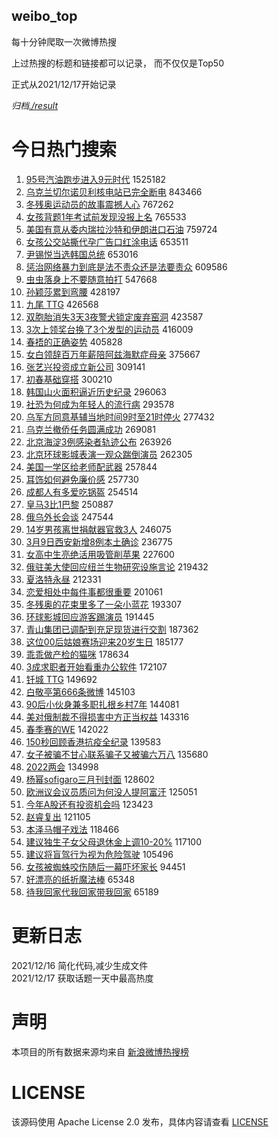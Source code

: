 weibo_top  
---
每十分钟爬取一次微博热搜  

上过热搜的标题和链接都可以记录， 而不仅仅是Top50

正式从2021/12/17开始记录  

*归档[./result](./result/)*

# 今日热门搜索  
1. [95号汽油跑步进入9元时代](https://s.weibo.com//weibo?q=%2395%E5%8F%B7%E6%B1%BD%E6%B2%B9%E8%B7%91%E6%AD%A5%E8%BF%9B%E5%85%A59%E5%85%83%E6%97%B6%E4%BB%A3%23&Refer=top) 1525182
2. [乌克兰切尔诺贝利核电站已完全断电](https://s.weibo.com//weibo?q=%23%E4%B9%8C%E5%85%8B%E5%85%B0%E5%88%87%E5%B0%94%E8%AF%BA%E8%B4%9D%E5%88%A9%E6%A0%B8%E7%94%B5%E7%AB%99%E5%B7%B2%E5%AE%8C%E5%85%A8%E6%96%AD%E7%94%B5%23&Refer=top) 843466
3. [冬残奥运动员的故事震撼人心](https://s.weibo.com//weibo?q=%23%E5%86%AC%E6%AE%8B%E5%A5%A5%E8%BF%90%E5%8A%A8%E5%91%98%E7%9A%84%E6%95%85%E4%BA%8B%E9%9C%87%E6%92%BC%E4%BA%BA%E5%BF%83%23&Refer=top) 767262
4. [女孩背题1年考试前发现没报上名](https://s.weibo.com//weibo?q=%23%E5%A5%B3%E5%AD%A9%E8%83%8C%E9%A2%981%E5%B9%B4%E8%80%83%E8%AF%95%E5%89%8D%E5%8F%91%E7%8E%B0%E6%B2%A1%E6%8A%A5%E4%B8%8A%E5%90%8D%23&Refer=top) 765533
5. [美国有意从委内瑞拉沙特和伊朗进口石油](https://s.weibo.com//weibo?q=%23%E7%BE%8E%E5%9B%BD%E6%9C%89%E6%84%8F%E4%BB%8E%E5%A7%94%E5%86%85%E7%91%9E%E6%8B%89%E6%B2%99%E7%89%B9%E5%92%8C%E4%BC%8A%E6%9C%97%E8%BF%9B%E5%8F%A3%E7%9F%B3%E6%B2%B9%23&Refer=top) 759724
6. [女孩公交站撕代孕广告口红涂电话](https://s.weibo.com//weibo?q=%23%E5%A5%B3%E5%AD%A9%E5%85%AC%E4%BA%A4%E7%AB%99%E6%92%95%E4%BB%A3%E5%AD%95%E5%B9%BF%E5%91%8A%E5%8F%A3%E7%BA%A2%E6%B6%82%E7%94%B5%E8%AF%9D%23&Refer=top) 653511
7. [尹锡悦当选韩国总统](https://s.weibo.com//weibo?q=%E5%B0%B9%E9%94%A1%E6%82%A6%E5%BD%93%E9%80%89%E9%9F%A9%E5%9B%BD%E6%80%BB%E7%BB%9F&Refer=top) 653016
8. [惩治网络暴力到底是法不责众还是法要责众](https://s.weibo.com//weibo?q=%23%E6%83%A9%E6%B2%BB%E7%BD%91%E7%BB%9C%E6%9A%B4%E5%8A%9B%E5%88%B0%E5%BA%95%E6%98%AF%E6%B3%95%E4%B8%8D%E8%B4%A3%E4%BC%97%E8%BF%98%E6%98%AF%E6%B3%95%E8%A6%81%E8%B4%A3%E4%BC%97%23&Refer=top) 609586
9. [虫虫落身上不要随意拍打](https://s.weibo.com//weibo?q=%23%E8%99%AB%E8%99%AB%E8%90%BD%E8%BA%AB%E4%B8%8A%E4%B8%8D%E8%A6%81%E9%9A%8F%E6%84%8F%E6%8B%8D%E6%89%93%23&Refer=top) 547668
10. [孙颖莎累到弯腰](https://s.weibo.com//weibo?q=%23%E5%AD%99%E9%A2%96%E8%8E%8E%E7%B4%AF%E5%88%B0%E5%BC%AF%E8%85%B0%23&Refer=top) 428197
11. [九尾 TTG](https://s.weibo.com//weibo?q=%E4%B9%9D%E5%B0%BE%20TTG&Refer=top) 426568
12. [双胞胎消失3天3夜警犬锁定废弃窑洞](https://s.weibo.com//weibo?q=%23%E5%8F%8C%E8%83%9E%E8%83%8E%E6%B6%88%E5%A4%B13%E5%A4%A93%E5%A4%9C%E8%AD%A6%E7%8A%AC%E9%94%81%E5%AE%9A%E5%BA%9F%E5%BC%83%E7%AA%91%E6%B4%9E%23&Refer=top) 423587
13. [3次上领奖台换了3个发型的运动员](https://s.weibo.com//weibo?q=%233%E6%AC%A1%E4%B8%8A%E9%A2%86%E5%A5%96%E5%8F%B0%E6%8D%A2%E4%BA%863%E4%B8%AA%E5%8F%91%E5%9E%8B%E7%9A%84%E8%BF%90%E5%8A%A8%E5%91%98%23&Refer=top) 416009
14. [春捂的正确姿势](https://s.weibo.com//weibo?q=%23%E6%98%A5%E6%8D%82%E7%9A%84%E6%AD%A3%E7%A1%AE%E5%A7%BF%E5%8A%BF%23&Refer=top) 405828
15. [女白领辞百万年薪陪阿兹海默症母亲](https://s.weibo.com//weibo?q=%23%E5%A5%B3%E7%99%BD%E9%A2%86%E8%BE%9E%E7%99%BE%E4%B8%87%E5%B9%B4%E8%96%AA%E9%99%AA%E9%98%BF%E5%85%B9%E6%B5%B7%E9%BB%98%E7%97%87%E6%AF%8D%E4%BA%B2%23&Refer=top) 375667
16. [张艺兴投资成立新公司](https://s.weibo.com//weibo?q=%23%E5%BC%A0%E8%89%BA%E5%85%B4%E6%8A%95%E8%B5%84%E6%88%90%E7%AB%8B%E6%96%B0%E5%85%AC%E5%8F%B8%23&Refer=top) 309141
17. [初春基础穿搭](https://s.weibo.com//weibo?q=%23%E5%88%9D%E6%98%A5%E5%9F%BA%E7%A1%80%E7%A9%BF%E6%90%AD%23&Refer=top) 300210
18. [韩国山火面积逼近历史纪录](https://s.weibo.com//weibo?q=%23%E9%9F%A9%E5%9B%BD%E5%B1%B1%E7%81%AB%E9%9D%A2%E7%A7%AF%E9%80%BC%E8%BF%91%E5%8E%86%E5%8F%B2%E7%BA%AA%E5%BD%95%23&Refer=top) 296063
19. [社恐为何成为年轻人的流行病](https://s.weibo.com//weibo?q=%23%E7%A4%BE%E6%81%90%E4%B8%BA%E4%BD%95%E6%88%90%E4%B8%BA%E5%B9%B4%E8%BD%BB%E4%BA%BA%E7%9A%84%E6%B5%81%E8%A1%8C%E7%97%85%23&Refer=top) 293578
20. [乌军方同意基辅当地时间9时至21时停火](https://s.weibo.com//weibo?q=%23%E4%B9%8C%E5%86%9B%E6%96%B9%E5%90%8C%E6%84%8F%E5%9F%BA%E8%BE%85%E5%BD%93%E5%9C%B0%E6%97%B6%E9%97%B49%E6%97%B6%E8%87%B321%E6%97%B6%E5%81%9C%E7%81%AB%23&Refer=top) 277432
21. [乌克兰撤侨任务圆满成功](https://s.weibo.com//weibo?q=%23%E4%B9%8C%E5%85%8B%E5%85%B0%E6%92%A4%E4%BE%A8%E4%BB%BB%E5%8A%A1%E5%9C%86%E6%BB%A1%E6%88%90%E5%8A%9F%23&Refer=top) 269081
22. [北京海淀3例感染者轨迹公布](https://s.weibo.com//weibo?q=%23%E5%8C%97%E4%BA%AC%E6%B5%B7%E6%B7%803%E4%BE%8B%E6%84%9F%E6%9F%93%E8%80%85%E8%BD%A8%E8%BF%B9%E5%85%AC%E5%B8%83%23&Refer=top) 263926
23. [北京环球影城表演一观众踹倒演员](https://s.weibo.com//weibo?q=%23%E5%8C%97%E4%BA%AC%E7%8E%AF%E7%90%83%E5%BD%B1%E5%9F%8E%E8%A1%A8%E6%BC%94%E4%B8%80%E8%A7%82%E4%BC%97%E8%B8%B9%E5%80%92%E6%BC%94%E5%91%98%23&Refer=top) 262305
24. [美国一学区给老师配武器](https://s.weibo.com//weibo?q=%23%E7%BE%8E%E5%9B%BD%E4%B8%80%E5%AD%A6%E5%8C%BA%E7%BB%99%E8%80%81%E5%B8%88%E9%85%8D%E6%AD%A6%E5%99%A8%23&Refer=top) 257844
25. [耳饰如何避免廉价感](https://s.weibo.com//weibo?q=%23%E8%80%B3%E9%A5%B0%E5%A6%82%E4%BD%95%E9%81%BF%E5%85%8D%E5%BB%89%E4%BB%B7%E6%84%9F%23&Refer=top) 257730
26. [成都人有多爱吃锅盔](https://s.weibo.com//weibo?q=%23%E6%88%90%E9%83%BD%E4%BA%BA%E6%9C%89%E5%A4%9A%E7%88%B1%E5%90%83%E9%94%85%E7%9B%94%23&Refer=top) 254514
27. [皇马3比1巴黎](https://s.weibo.com//weibo?q=%23%E7%9A%87%E9%A9%AC3%E6%AF%941%E5%B7%B4%E9%BB%8E%23&Refer=top) 250887
28. [俄乌外长会谈](https://s.weibo.com//weibo?q=%23%E4%BF%84%E4%B9%8C%E5%A4%96%E9%95%BF%E4%BC%9A%E8%B0%88%23&Refer=top) 247544
29. [14岁男孩离世捐献器官救3人](https://s.weibo.com//weibo?q=%2314%E5%B2%81%E7%94%B7%E5%AD%A9%E7%A6%BB%E4%B8%96%E6%8D%90%E7%8C%AE%E5%99%A8%E5%AE%98%E6%95%913%E4%BA%BA%23&Refer=top) 246075
30. [3月9日西安新增8例本土确诊](https://s.weibo.com//weibo?q=%233%E6%9C%889%E6%97%A5%E8%A5%BF%E5%AE%89%E6%96%B0%E5%A2%9E8%E4%BE%8B%E6%9C%AC%E5%9C%9F%E7%A1%AE%E8%AF%8A%23&Refer=top) 236775
31. [女高中生亮绝活用吸管削苹果](https://s.weibo.com//weibo?q=%23%E5%A5%B3%E9%AB%98%E4%B8%AD%E7%94%9F%E4%BA%AE%E7%BB%9D%E6%B4%BB%E7%94%A8%E5%90%B8%E7%AE%A1%E5%89%8A%E8%8B%B9%E6%9E%9C%23&Refer=top) 227600
32. [俄驻美大使回应纽兰生物研究设施言论](https://s.weibo.com//weibo?q=%23%E4%BF%84%E9%A9%BB%E7%BE%8E%E5%A4%A7%E4%BD%BF%E5%9B%9E%E5%BA%94%E7%BA%BD%E5%85%B0%E7%94%9F%E7%89%A9%E7%A0%94%E7%A9%B6%E8%AE%BE%E6%96%BD%E8%A8%80%E8%AE%BA%23&Refer=top) 219432
33. [夏洛特永昼](https://s.weibo.com//weibo?q=%23%E5%A4%8F%E6%B4%9B%E7%89%B9%E6%B0%B8%E6%98%BC%23&Refer=top) 212331
34. [恋爱相处中每件事都很重要](https://s.weibo.com//weibo?q=%23%E6%81%8B%E7%88%B1%E7%9B%B8%E5%A4%84%E4%B8%AD%E6%AF%8F%E4%BB%B6%E4%BA%8B%E9%83%BD%E5%BE%88%E9%87%8D%E8%A6%81%23&Refer=top) 201061
35. [冬残奥的花束里多了一朵小蓝花](https://s.weibo.com//weibo?q=%23%E5%86%AC%E6%AE%8B%E5%A5%A5%E7%9A%84%E8%8A%B1%E6%9D%9F%E9%87%8C%E5%A4%9A%E4%BA%86%E4%B8%80%E6%9C%B5%E5%B0%8F%E8%93%9D%E8%8A%B1%23&Refer=top) 193307
36. [环球影城回应游客踢演员](https://s.weibo.com//weibo?q=%23%E7%8E%AF%E7%90%83%E5%BD%B1%E5%9F%8E%E5%9B%9E%E5%BA%94%E6%B8%B8%E5%AE%A2%E8%B8%A2%E6%BC%94%E5%91%98%23&Refer=top) 191445
37. [青山集团已调配到充足现货进行交割](https://s.weibo.com//weibo?q=%23%E9%9D%92%E5%B1%B1%E9%9B%86%E5%9B%A2%E5%B7%B2%E8%B0%83%E9%85%8D%E5%88%B0%E5%85%85%E8%B6%B3%E7%8E%B0%E8%B4%A7%E8%BF%9B%E8%A1%8C%E4%BA%A4%E5%89%B2%23&Refer=top) 187362
38. [这位00后姑娘赛场迎来20岁生日](https://s.weibo.com//weibo?q=%23%E8%BF%99%E4%BD%8D00%E5%90%8E%E5%A7%91%E5%A8%98%E8%B5%9B%E5%9C%BA%E8%BF%8E%E6%9D%A520%E5%B2%81%E7%94%9F%E6%97%A5%23&Refer=top) 185177
39. [乖乖做产检的猫咪](https://s.weibo.com//weibo?q=%23%E4%B9%96%E4%B9%96%E5%81%9A%E4%BA%A7%E6%A3%80%E7%9A%84%E7%8C%AB%E5%92%AA%23&Refer=top) 178634
40. [3成求职者开始看重办公软件](https://s.weibo.com//weibo?q=%233%E6%88%90%E6%B1%82%E8%81%8C%E8%80%85%E5%BC%80%E5%A7%8B%E7%9C%8B%E9%87%8D%E5%8A%9E%E5%85%AC%E8%BD%AF%E4%BB%B6%23&Refer=top) 172107
41. [钎城 TTG](https://s.weibo.com//weibo?q=%E9%92%8E%E5%9F%8E%20TTG&Refer=top) 149692
42. [白敬亭第666条微博](https://s.weibo.com//weibo?q=%23%E7%99%BD%E6%95%AC%E4%BA%AD%E7%AC%AC666%E6%9D%A1%E5%BE%AE%E5%8D%9A%23&Refer=top) 145103
43. [90后小伙身兼多职扎根乡村7年](https://s.weibo.com//weibo?q=%2390%E5%90%8E%E5%B0%8F%E4%BC%99%E8%BA%AB%E5%85%BC%E5%A4%9A%E8%81%8C%E6%89%8E%E6%A0%B9%E4%B9%A1%E6%9D%917%E5%B9%B4%23&Refer=top) 144081
44. [美对俄制裁不得损害中方正当权益](https://s.weibo.com//weibo?q=%23%E7%BE%8E%E5%AF%B9%E4%BF%84%E5%88%B6%E8%A3%81%E4%B8%8D%E5%BE%97%E6%8D%9F%E5%AE%B3%E4%B8%AD%E6%96%B9%E6%AD%A3%E5%BD%93%E6%9D%83%E7%9B%8A%23&Refer=top) 143316
45. [春季赛的WE](https://s.weibo.com//weibo?q=%23%E6%98%A5%E5%AD%A3%E8%B5%9B%E7%9A%84WE%23&Refer=top) 142022
46. [150秒回顾香港抗疫全纪录](https://s.weibo.com//weibo?q=%23150%E7%A7%92%E5%9B%9E%E9%A1%BE%E9%A6%99%E6%B8%AF%E6%8A%97%E7%96%AB%E5%85%A8%E7%BA%AA%E5%BD%95%23&Refer=top) 139583
47. [女子被骗不甘心联系骗子又被骗六万八](https://s.weibo.com//weibo?q=%23%E5%A5%B3%E5%AD%90%E8%A2%AB%E9%AA%97%E4%B8%8D%E7%94%98%E5%BF%83%E8%81%94%E7%B3%BB%E9%AA%97%E5%AD%90%E5%8F%88%E8%A2%AB%E9%AA%97%E5%85%AD%E4%B8%87%E5%85%AB%23&Refer=top) 135680
48. [2022两会](https://s.weibo.com//weibo?q=%232022%E4%B8%A4%E4%BC%9A%23&Refer=top) 134998
49. [杨幂sofigaro三月刊封面](https://s.weibo.com//weibo?q=%23%E6%9D%A8%E5%B9%82sofigaro%E4%B8%89%E6%9C%88%E5%88%8A%E5%B0%81%E9%9D%A2%23&Refer=top) 128602
50. [欧洲议会议员质问为何没人提阿富汗](https://s.weibo.com//weibo?q=%23%E6%AC%A7%E6%B4%B2%E8%AE%AE%E4%BC%9A%E8%AE%AE%E5%91%98%E8%B4%A8%E9%97%AE%E4%B8%BA%E4%BD%95%E6%B2%A1%E4%BA%BA%E6%8F%90%E9%98%BF%E5%AF%8C%E6%B1%97%23&Refer=top) 125051
51. [今年A股还有投资机会吗](https://s.weibo.com//weibo?q=%23%E4%BB%8A%E5%B9%B4A%E8%82%A1%E8%BF%98%E6%9C%89%E6%8A%95%E8%B5%84%E6%9C%BA%E4%BC%9A%E5%90%97%23&Refer=top) 123423
52. [赵睿复出](https://s.weibo.com//weibo?q=%23%E8%B5%B5%E7%9D%BF%E5%A4%8D%E5%87%BA%23&Refer=top) 121105
53. [本泽马帽子戏法](https://s.weibo.com//weibo?q=%E6%9C%AC%E6%B3%BD%E9%A9%AC%E5%B8%BD%E5%AD%90%E6%88%8F%E6%B3%95&Refer=top) 118466
54. [建议独生子女父母退休金上调10-20%](https://s.weibo.com//weibo?q=%23%E5%BB%BA%E8%AE%AE%E7%8B%AC%E7%94%9F%E5%AD%90%E5%A5%B3%E7%88%B6%E6%AF%8D%E9%80%80%E4%BC%91%E9%87%91%E4%B8%8A%E8%B0%8310-20%25%23&Refer=top) 117100
55. [建议将盲驾行为视为危险驾驶](https://s.weibo.com//weibo?q=%23%E5%BB%BA%E8%AE%AE%E5%B0%86%E7%9B%B2%E9%A9%BE%E8%A1%8C%E4%B8%BA%E8%A7%86%E4%B8%BA%E5%8D%B1%E9%99%A9%E9%A9%BE%E9%A9%B6%23&Refer=top) 105496
56. [女孩被蜘蛛咬伤随后一幕吓坏家长](https://s.weibo.com//weibo?q=%23%E5%A5%B3%E5%AD%A9%E8%A2%AB%E8%9C%98%E8%9B%9B%E5%92%AC%E4%BC%A4%E9%9A%8F%E5%90%8E%E4%B8%80%E5%B9%95%E5%90%93%E5%9D%8F%E5%AE%B6%E9%95%BF%23&Refer=top) 94451
57. [好漂亮的纸折魔法棒](https://s.weibo.com//weibo?q=%23%E5%A5%BD%E6%BC%82%E4%BA%AE%E7%9A%84%E7%BA%B8%E6%8A%98%E9%AD%94%E6%B3%95%E6%A3%92%23&Refer=top) 65348
58. [待我回家代我回家带我回家](https://s.weibo.com//weibo?q=%23%E5%BE%85%E6%88%91%E5%9B%9E%E5%AE%B6%E4%BB%A3%E6%88%91%E5%9B%9E%E5%AE%B6%E5%B8%A6%E6%88%91%E5%9B%9E%E5%AE%B6%23&Refer=top) 65189
# 更新日志  
2021/12/16  简化代码,减少生成文件  
2021/12/17  获取话题一天中最高热度
# 声明  
本项目的所有数据来源均来自 [新浪微博热搜榜](https://s.weibo.com/top/summary)  

# LICENSE
该源码使用 Apache License 2.0 发布，具体内容请查看 [LICENSE](./LICENSE)
